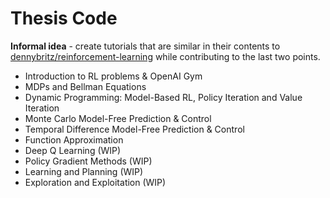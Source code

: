 Thesis Code
===========

**Informal idea** - create tutorials that are similar in their contents to [dennybritz/reinforcement-learning](https://github.com/dennybritz/reinforcement-learning) while contributing to the last two points.


* Introduction to RL problems & OpenAI Gym
* MDPs and Bellman Equations
* Dynamic Programming: Model-Based RL, Policy Iteration and Value Iteration
* Monte Carlo Model-Free Prediction & Control
* Temporal Difference Model-Free Prediction & Control
* Function Approximation
* Deep Q Learning (WIP)
* Policy Gradient Methods (WIP)
* Learning and Planning (WIP)
* Exploration and Exploitation (WIP)

